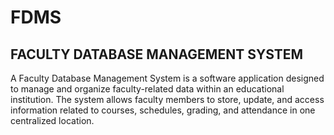 # FDMS
## FACULTY DATABASE MANAGEMENT SYSTEM
A Faculty Database Management System is a software application designed to manage and organize faculty-related data within an educational institution. The system allows faculty members to store, update, and access information related to courses, schedules, grading, and attendance in one centralized location.
